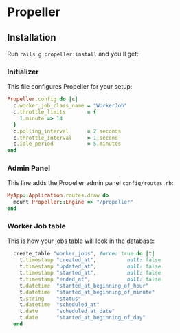 # Propeller

## Installation

Run `rails g propeller:install` and you'll get:

### Initializer

This file configures Propeller for your setup:

```ruby
Propeller.config do |c|
  c.worker_job_class_name = "WorkerJob"
  c.throttle_limits       = {
    1.minute => 14
  }
  c.polling_interval      = 2.seconds
  c.throttle_interval     = 1.second
  c.idle_period           = 5.minutes
end
```

### Admin Panel

This line adds the Propeller admin panel `config/routes.rb`:

```ruby
MyApp::Application.routes.draw do
  mount Propeller::Engine => "/propeller"
end
```

### Worker Job table

This is how your jobs table will look in the database:

```ruby
  create_table "worker_jobs", force: true do |t|
    t.timestamp "created_at",          null: false
    t.timestamp "updated_at",          null: false
    t.timestamp "started_at",          null: false
    t.timestamp "ended_at",            null: false
    t.datetime  "started_at_beginning_of_hour"
    t.datetime  "started_at_beginning_of_minute"
    t.string    "status"
    t.datetime  "scheduled_at"
    t.date      "scheduled_at_date"
    t.date      "started_at_beginning_of_day"
  end
```
